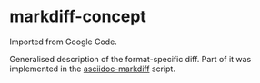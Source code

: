 # markdiff-concept

Imported from Google Code.

Generalised description of the format-specific diff.
Part of it was implemented in the [asciidoc-markdiff](https://github.com/avsd/asciidoc-markdif) script.

